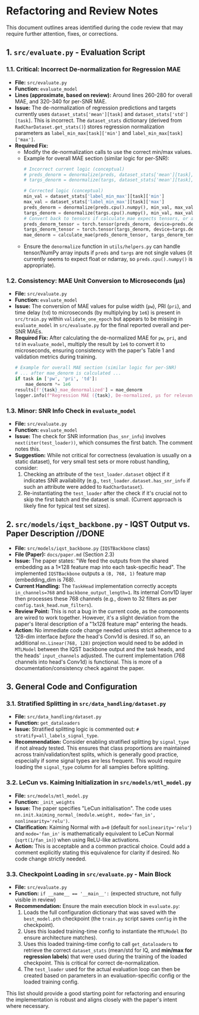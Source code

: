 # Refactoring and Review Notes

This document outlines areas identified during the code review that may require further attention, fixes, or corrections.

## 1. `src/evaluate.py` - Evaluation Script

### 1.1. Critical: Incorrect De-normalization for Regression MAE
*   **File:** `src/evaluate.py`
*   **Function:** `evaluate_model`
*   **Lines (approximate, based on review):** Around lines 260-280 for overall MAE, and 320-340 for per-SNR MAE.
*   **Issue:** The de-normalization of regression predictions and targets currently uses `dataset_stats['mean'][task]` and `dataset_stats['std'][task]`. This is incorrect. The `dataset_stats` dictionary (derived from `RadCharDataset.get_stats()`) stores regression normalization parameters as `label_min_max[task]['min']` and `label_min_max[task]['max']`.
*   **Required Fix:**
    *   Modify the de-normalization calls to use the correct min/max values.
    *   Example for overall MAE section (similar logic for per-SNR):
        ```python
        # Incorrect current logic (conceptual)
        # preds_denorm = denormalize(preds, dataset_stats['mean'][task], dataset_stats['std'][task])
        # targs_denorm = denormalize(targs, dataset_stats['mean'][task], dataset_stats['std'][task])

        # Corrected logic (conceptual)
        min_val = dataset_stats['label_min_max'][task]['min']
        max_val = dataset_stats['label_min_max'][task]['max']
        preds_denorm = denormalize(preds.cpu().numpy(), min_val, max_val) # Ensure denormalize handles numpy arrays
        targs_denorm = denormalize(targs.cpu().numpy(), min_val, max_val) # Ensure denormalize handles numpy arrays
        # Convert back to tensors if calculate_mae expects tensors, or adapt calculate_mae
        preds_denorm_tensor = torch.tensor(preds_denorm, device=preds.device)
        targs_denorm_tensor = torch.tensor(targs_denorm, device=targs.device)
        mae_denorm = calculate_mae(preds_denorm_tensor, targs_denorm_tensor)
        ```
    *   Ensure the `denormalize` function in `utils/helpers.py` can handle tensor/NumPy array inputs if `preds` and `targs` are not single values (it currently seems to expect float or ndarray, so `preds.cpu().numpy()` is appropriate).

### 1.2. Consistency: MAE Unit Conversion to Microseconds (µs)
*   **File:** `src/evaluate.py`
*   **Function:** `evaluate_model`
*   **Issue:** The conversion of MAE values for pulse width (`pw`), PRI (`pri`), and time delay (`td`) to microseconds (by multiplying by `1e6`) is present in `src/train.py` within `validate_one_epoch` but appears to be missing in `evaluate_model` in `src/evaluate.py` for the final reported overall and per-SNR MAEs.
*   **Required Fix:** After calculating the de-normalized MAE for `pw`, `pri`, and `td` in `evaluate_model`, multiply the result by `1e6` to convert it to microseconds, ensuring consistency with the paper's Table 1 and validation metrics during training.
    ```python
    # Example for overall MAE section (similar logic for per-SNR)
    # ... after mae_denorm is calculated ...
    if task in ['pw', 'pri', 'td']:
        mae_denorm *= 1e6
    results[f'{task}_mae_denormalized'] = mae_denorm
    logger.info(f"Regression MAE ({task}, De-normalized, µs for relevant): {mae_denorm:.4f}")
    ```

### 1.3. Minor: SNR Info Check in `evaluate_model`
*   **File:** `src/evaluate.py`
*   **Function:** `evaluate_model`
*   **Issue:** The check for SNR information (`has_snr_info`) involves `next(iter(test_loader))`, which consumes the first batch. The comment notes this.
*   **Suggestion:** While not critical for correctness (evaluation is usually on a static dataset), for very small test sets or more robust handling, consider:
    1.  Checking an attribute of the `test_loader.dataset` object if it indicates SNR availability (e.g., `test_loader.dataset.has_snr_info` if such an attribute were added to `RadCharDataset`).
    2.  Re-instantiating the `test_loader` after the check if it's crucial not to skip the first batch and the dataset is small. (Current approach is likely fine for typical test set sizes).

## 2. `src/models/iqst_backbone.py` - IQST Output vs. Paper Description //DONE

*   **File:** `src/models/iqst_backbone.py` (`IQSTBackbone` class)
*   **File (Paper):** `docs/paper.md` (Section 2.3)
*   **Issue:** The paper states: "We feed the outputs from the shared embedding as a 1×128 feature map into each task-specific head". The implemented `IQSTBackbone` outputs a `(B, 768, 1)` feature map (embedding_dim is 768).
*   **Current Handling:** The `TaskHead` implementation correctly accepts `in_channels=768` and `backbone_output_length=1`. Its internal Conv1D layer then processes these 768 channels (e.g., down to 32 filters as per `config.task_head.num_filters`).
*   **Review Point:** This is not a bug in the current code, as the components are wired to work together. However, it's a slight deviation from the paper's literal description of a "1x128 feature map" entering the heads.
*   **Action:** No immediate code change needed unless strict adherence to a 128-dim interface *before* the head's Conv1d is desired. If so, an additional `nn.Linear(768, 128)` projection would need to be added in `MTLModel` between the IQST backbone output and the task heads, and the heads' `input_channels` adjusted. The current implementation (768 channels into head's Conv1d) is functional. This is more of a documentation/consistency check against the paper.

## 3. General Code and Configuration

### 3.1. Stratified Splitting in `src/data_handling/dataset.py`
*   **File:** `src/data_handling/dataset.py`
*   **Function:** `get_dataloaders`
*   **Issue:** Stratified splitting logic is commented out: `# stratify=all_labels_signal_type`.
*   **Recommendation:** Consider enabling stratified splitting by `signal_type` if not already tested. This ensures that class proportions are maintained across train/validation/test splits, which is generally good practice, especially if some signal types are less frequent. This would require loading the `signal_type` column for all samples before splitting.

### 3.2. LeCun vs. Kaiming Initialization in `src/models/mtl_model.py`
*   **File:** `src/models/mtl_model.py`
*   **Function:** `_init_weights`
*   **Issue:** The paper specifies "LeCun initialisation". The code uses `nn.init.kaiming_normal_(module.weight, mode='fan_in', nonlinearity='relu')`.
*   **Clarification:** Kaiming Normal with `a=0` (default for `nonlinearity='relu'`) and `mode='fan_in'` is mathematically equivalent to LeCun Normal (`sqrt(1/fan_in)`) when using ReLU-like activations.
*   **Action:** This is acceptable and a common practical choice. Could add a comment explicitly stating this equivalence for clarity if desired. No code change strictly needed.

### 3.3. Checkpoint Loading in `src/evaluate.py` - Main Block
*   **File:** `src/evaluate.py`
*   **Function:** `if __name__ == '__main__':` (expected structure, not fully visible in review)
*   **Recommendation:** Ensure the main execution block in `evaluate.py`:
    1.  Loads the full configuration dictionary that was saved with the `best_model.pth` checkpoint (the `train.py` script saves `config` in the checkpoint).
    2.  Uses this loaded training-time config to instantiate the `MTLModel` (to ensure architecture matches).
    3.  Uses this loaded training-time config to call `get_dataloaders` to retrieve the correct `dataset_stats` (mean/std for IQ, and **min/max for regression labels**) that were used during the training of the loaded checkpoint. This is critical for correct de-normalization.
    4.  The `test_loader` used for the actual evaluation loop can then be created based on parameters in an evaluation-specific config or the loaded training config.

This list should provide a good starting point for refactoring and ensuring the implementation is robust and aligns closely with the paper's intent where necessary. 